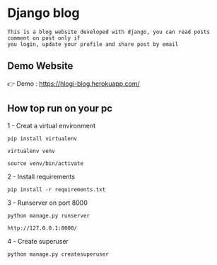 # Django blog 

    This is a blog website developed with django, you can read posts comment on post only if
    you login, update your profile and share post by email
## Demo Website

👉 Demo : https://hlogi-blog.herokuapp.com/
## How top run on your pc

1 - Creat a virtual environment

    pip install virtualenv

    virtualenv venv

    source venv/bin/activate

2 - Install requirements
  
    pip install -r requirements.txt
 
3 - Runserver on port 8000

    python manage.py runserver
    
    http://127.0.0.1:8000/
    
4 - Create superuser

    python manage.py createsuperuser
  
